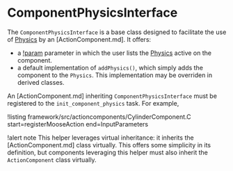 # ComponentPhysicsInterface

The `ComponentPhysicsInterface` is a base class designed to facilitate the use of [Physics](Physics/index.md)
by an [ActionComponent.md]. It offers:

- a [!param](/ActionComponents/CylinderComponent/physics) parameter in which the user lists the [Physics](Physics/index.md)
  active on the component.
- a default implementation of `addPhysics()`, which simply adds the component to the `Physics`.
  This implementation may be overriden in derived classes.

An [ActionComponent.md] inheriting `ComponentPhysicsInterface` must be registered to the `init_component_physics`
task. For example,

!listing framework/src/actioncomponents/CylinderComponent.C start=registerMooseAction end=InputParameters

!alert note
This helper leverages virtual inheritance: it inherits the [ActionComponent.md] class virtually.
This offers some simplicity in its definition, but components leveraging this helper must also inherit
the `ActionComponent` class virtually.

